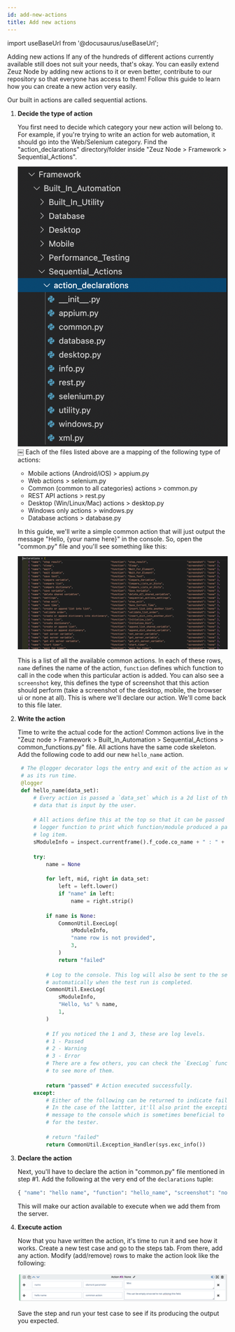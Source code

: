 ```yaml
---
id: add-new-actions
title: Add new actions
---
```


import useBaseUrl from '@docusaurus/useBaseUrl';

Adding new actions If any of the hundreds of different actions currently
available still does not suit your needs, that's okay. You can easily extend
Zeuz Node by adding new actions to it or even better, contribute to our
repository so that everyone has access to them! Follow this guide to learn how
you can create a new action very easily.

Our built in actions are called sequential actions.

1. **Decide the type of action**

   You first need to decide which category your new action will belong to. For
   example, if you're trying to write an action for web automation, it should go
   into the Web/Selenium category. Find the "action_declarations"
   directory/folder inside "Zeuz Node > Framework > Sequential_Actions".

    ![](/img/action-declarations.png)
    ￼
    Each of the files listed above are a mapping of the following type of actions:
    - Mobile actions (Android/iOS) > appium.py
    - Web actions > selenium.py
    - Common (common to all categories) actions > common.py
    - REST API actions > rest.py
    - Desktop (Win/Linux/Mac) actions > desktop.py
    - Windows only actions > windows.py
    - Database actions > database.py

   In this guide, we'll write a simple common action that will just output the
   message "Hello, {your name here}" in the console. So, open the "common.py"
   file and you'll see something like this:

    ![](/img/common-actions.png)

    This is a list of all the available common actions. In each of these rows,
    `name` defines the name of the action, `function` defines which function to
    call in the code when this particular action is added. You can also see a
    `screenshot` key, this defines the type of screenshot that this action should
    perform (take a screenshot of the desktop, mobile, the browser ui or none at
    all). This is where we'll declare our action. We'll come back to this file
    later. 

2. **Write the action**

   Time to write the actual code for the action! Common actions live in the
   "Zeuz node > Framework > Built_In_Automation > Sequential_Actions >
   common_functions.py" file. All actions have the same code skeleton. Add the
   following code to add our new `hello_name` action.

   ```python
    # The @logger decorator logs the entry and exit of the action as well
    # as its run time.
    @logger
    def hello_name(data_set):
        # Every action is passed a `data_set` which is a 2d list of the action
        # data that is input by the user.

        # All actions define this at the top so that it can be passed to the
        # logger function to print which function/module produced a particular
        # log item.
        sModuleInfo = inspect.currentframe().f_code.co_name + " : " + MODULE_NAME

        try:
            name = None

            for left, mid, right in data_set:
                left = left.lower()
                if "name" in left:
                    name = right.strip()

            if name is None:
                CommonUtil.ExecLog(
                    sModuleInfo,
                    "name row is not provided",
                    3,
                )
                return "failed"

            # Log to the console. This log will also be sent to the server
            # automatically when the test run is completed.
            CommonUtil.ExecLog(
                sModuleInfo,
                "Hello, %s" % name,
                1,
            )

            # If you noticed the 1 and 3, these are log levels.
            # 1 - Passed
            # 2 - Warning
            # 3 - Error
            # There are a few others, you can check the `ExecLog` function
            # to see more of them.

            return "passed" # Action executed successfully.
        except:
            # Either of the following can be returned to indicate failure.
            # In the case of the lattter, it'll also print the exception
            # message to the console which is sometimes beneficial to see
            # for the tester.

            # return "failed"
            return CommonUtil.Exception_Handler(sys.exc_info())
   ```

3. **Declare the action**

   Next, you'll have to declare the action in "common.py" file mentioned in step
   #1. Add the following at the very end of the `declarations` tuple:

    ```python
    { "name": "hello name", "function": "hello_name", "screenshot": "none" },
    ```

   This will make our action available to execute when we add them from the
   server.

4. **Execute action**

   Now that you have written the action, it's time to run it and see how it
   works. Create a new test case and go to the steps tab. From there, add any
   action. Modify (add/remove) rows to make the action look like the following:

   ![](/img/action-run.png)

   Save the step and run your test case to see if its producing the output you
   expected.
